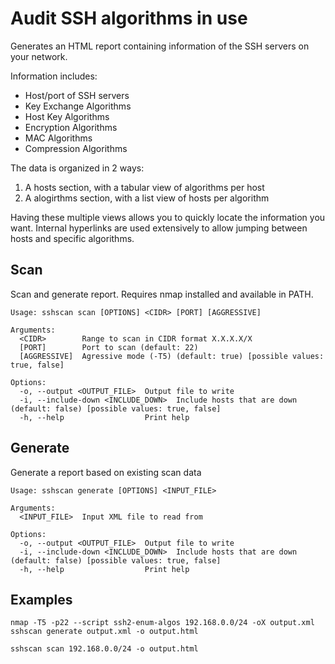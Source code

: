 # Audit SSH algorithms in use

Generates an HTML report containing information of the SSH servers on your network.

Information includes:
 * Host/port of SSH servers
 * Key Exchange Algorithms
 * Host Key Algorithms
 * Encryption Algorithms
 * MAC Algorithms
 * Compression Algorithms

The data is organized in 2 ways:
 1) A hosts section, with a tabular view of algorithms per host
 2) A alogirthms section, with a list view of hosts per algorithm

Having these multiple views allows you to quickly locate the information you want.
Internal hyperlinks are used extensively to allow jumping between hosts and specific algorithms.


## Scan
Scan and generate report. Requires nmap installed and available in PATH.

```
Usage: sshscan scan [OPTIONS] <CIDR> [PORT] [AGGRESSIVE]

Arguments:
  <CIDR>        Range to scan in CIDR format X.X.X.X/X
  [PORT]        Port to scan (default: 22)
  [AGGRESSIVE]  Agressive mode (-T5) (default: true) [possible values: true, false]

Options:
  -o, --output <OUTPUT_FILE>  Output file to write
  -i, --include-down <INCLUDE_DOWN>  Include hosts that are down (default: false) [possible values: true, false]
  -h, --help                  Print help
```

## Generate

Generate a report based on existing scan data

```
Usage: sshscan generate [OPTIONS] <INPUT_FILE>

Arguments:
  <INPUT_FILE>  Input XML file to read from

Options:
  -o, --output <OUTPUT_FILE>  Output file to write
  -i, --include-down <INCLUDE_DOWN>  Include hosts that are down (default: false) [possible values: true, false]
  -h, --help                  Print help
```


## Examples

```shell
nmap -T5 -p22 --script ssh2-enum-algos 192.168.0.0/24 -oX output.xml
sshscan generate output.xml -o output.html
```

```shell
sshscan scan 192.168.0.0/24 -o output.html
```
